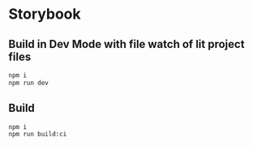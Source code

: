 # Storybook

## Build in Dev Mode with file watch of lit project files

```bash
npm i
npm run dev
```

## Build

```bash
npm i
npm run build:ci
```
